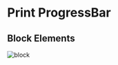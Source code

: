 # Print ProgressBar

## Block Elements

![block](https://en.wikipedia.org/wiki/Block_Elements#Character_table)